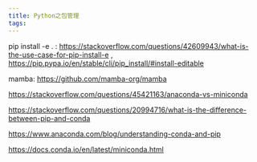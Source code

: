 ```yaml
---
title: Python之包管理
tags:
---
```


pip install -e . : https://stackoverflow.com/questions/42609943/what-is-the-use-case-for-pip-install-e , https://pip.pypa.io/en/stable/cli/pip_install/#install-editable

mamba: https://github.com/mamba-org/mamba

https://stackoverflow.com/questions/45421163/anaconda-vs-miniconda

https://stackoverflow.com/questions/20994716/what-is-the-difference-between-pip-and-conda

https://www.anaconda.com/blog/understanding-conda-and-pip

https://docs.conda.io/en/latest/miniconda.html
